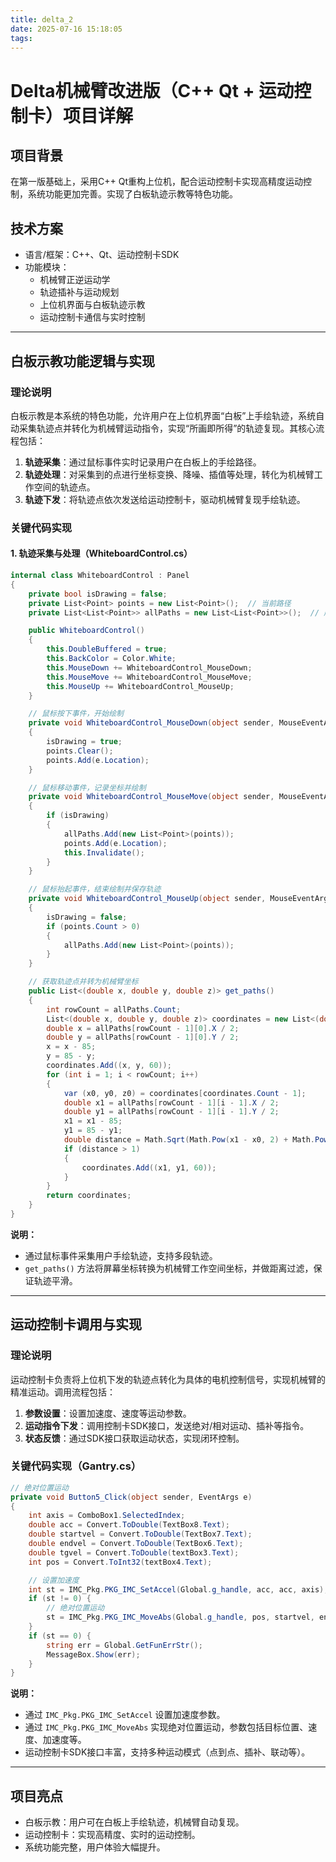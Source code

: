 ```yaml
---
title: delta_2
date: 2025-07-16 15:18:05
tags:
---
```


# Delta机械臂改进版（C++ Qt + 运动控制卡）项目详解

## 项目背景

在第一版基础上，采用C++ Qt重构上位机，配合运动控制卡实现高精度运动控制，系统功能更加完善。实现了白板轨迹示教等特色功能。

## 技术方案

- 语言/框架：C++、Qt、运动控制卡SDK
- 功能模块：
  - 机械臂正逆运动学
  - 轨迹插补与运动规划
  - 上位机界面与白板轨迹示教
  - 运动控制卡通信与实时控制

---

## 白板示教功能逻辑与实现

### 理论说明

白板示教是本系统的特色功能，允许用户在上位机界面“白板”上手绘轨迹，系统自动采集轨迹点并转化为机械臂运动指令，实现“所画即所得”的轨迹复现。其核心流程包括：

1. **轨迹采集**：通过鼠标事件实时记录用户在白板上的手绘路径。
2. **轨迹处理**：对采集到的点进行坐标变换、降噪、插值等处理，转化为机械臂工作空间的轨迹点。
3. **轨迹下发**：将轨迹点依次发送给运动控制卡，驱动机械臂复现手绘轨迹。

### 关键代码实现

#### 1. 轨迹采集与处理（WhiteboardControl.cs）

```csharp
internal class WhiteboardControl : Panel
{
    private bool isDrawing = false;
    private List<Point> points = new List<Point>();  // 当前路径
    private List<List<Point>> allPaths = new List<List<Point>>();  // 所有路径

    public WhiteboardControl()
    {
        this.DoubleBuffered = true;
        this.BackColor = Color.White;
        this.MouseDown += WhiteboardControl_MouseDown;
        this.MouseMove += WhiteboardControl_MouseMove;
        this.MouseUp += WhiteboardControl_MouseUp;
    }

    // 鼠标按下事件，开始绘制
    private void WhiteboardControl_MouseDown(object sender, MouseEventArgs e)
    {
        isDrawing = true;
        points.Clear();
        points.Add(e.Location);
    }

    // 鼠标移动事件，记录坐标并绘制
    private void WhiteboardControl_MouseMove(object sender, MouseEventArgs e)
    {
        if (isDrawing)
        {
            allPaths.Add(new List<Point>(points));
            points.Add(e.Location);
            this.Invalidate();
        }
    }

    // 鼠标抬起事件，结束绘制并保存轨迹
    private void WhiteboardControl_MouseUp(object sender, MouseEventArgs e)
    {
        isDrawing = false;
        if (points.Count > 0)
        {
            allPaths.Add(new List<Point>(points));
        }
    }

    // 获取轨迹点并转为机械臂坐标
    public List<(double x, double y, double z)> get_paths()
    {
        int rowCount = allPaths.Count;
        List<(double x, double y, double z)> coordinates = new List<(double, double, double)>();
        double x = allPaths[rowCount - 1][0].X / 2;
        double y = allPaths[rowCount - 1][0].Y / 2;
        x = x - 85;
        y = 85 - y;
        coordinates.Add((x, y, 60));
        for (int i = 1; i < rowCount; i++)
        {
            var (x0, y0, z0) = coordinates[coordinates.Count - 1];
            double x1 = allPaths[rowCount - 1][i - 1].X / 2;
            double y1 = allPaths[rowCount - 1][i - 1].Y / 2;
            x1 = x1 - 85;
            y1 = 85 - y1;
            double distance = Math.Sqrt(Math.Pow(x1 - x0, 2) + Math.Pow(y1 - y0, 2));
            if (distance > 1)
            {
                coordinates.Add((x1, y1, 60));
            }
        }
        return coordinates;
    }
}
```

**说明：**

- 通过鼠标事件采集用户手绘轨迹，支持多段轨迹。
- `get_paths()` 方法将屏幕坐标转换为机械臂工作空间坐标，并做距离过滤，保证轨迹平滑。

---

## 运动控制卡调用与实现

### 理论说明

运动控制卡负责将上位机下发的轨迹点转化为具体的电机控制信号，实现机械臂的精准运动。调用流程包括：

1. **参数设置**：设置加速度、速度等运动参数。
2. **运动指令下发**：调用控制卡SDK接口，发送绝对/相对运动、插补等指令。
3. **状态反馈**：通过SDK接口获取运动状态，实现闭环控制。

### 关键代码实现（Gantry.cs）

```csharp
// 绝对位置运动
private void Button5_Click(object sender, EventArgs e)
{
    int axis = ComboBox1.SelectedIndex;
    double acc = Convert.ToDouble(TextBox8.Text);
    double startvel = Convert.ToDouble(TextBox7.Text);
    double endvel = Convert.ToDouble(TextBox6.Text);
    double tgvel = Convert.ToDouble(textBox3.Text);
    int pos = Convert.ToInt32(textBox4.Text);

    // 设置加速度
    int st = IMC_Pkg.PKG_IMC_SetAccel(Global.g_handle, acc, acc, axis);
    if (st != 0) {
        // 绝对位置运动
        st = IMC_Pkg.PKG_IMC_MoveAbs(Global.g_handle, pos, startvel, endvel, tgvel, 0, axis);
    }
    if (st == 0) {
        string err = Global.GetFunErrStr();
        MessageBox.Show(err);
    }
}
```

**说明：**

- 通过 `IMC_Pkg.PKG_IMC_SetAccel` 设置加速度参数。
- 通过 `IMC_Pkg.PKG_IMC_MoveAbs` 实现绝对位置运动，参数包括目标位置、速度、加速度等。
- 运动控制卡SDK接口丰富，支持多种运动模式（点到点、插补、联动等）。

---

## 项目亮点

- 白板示教：用户可在白板上手绘轨迹，机械臂自动复现。
- 运动控制卡：实现高精度、实时的运动控制。
- 系统功能完整，用户体验大幅提升。
